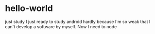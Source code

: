 # hello-world
just study
I just ready to study android hardly because I'm so weak that I can't develop a software by myself.
Now I need to node
